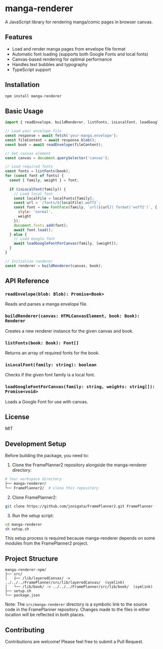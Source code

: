 # manga-renderer

A JavaScript library for rendering manga/comic pages in browser canvas.

## Features

- Load and render manga pages from envelope file format
- Automatic font loading (supports both Google Fonts and local fonts)
- Canvas-based rendering for optimal performance
- Handles text bubbles and typography
- TypeScript support

## Installation

```bash
npm install manga-renderer
```

## Basic Usage

```javascript
import { readEnvelope, buildRenderer, listFonts, isLocalFont, loadGoogleFontForCanvas } from "manga-renderer";

// Load your envelope file
const response = await fetch('your-manga.envelope');
const fileContent = await response.blob();
const book = await readEnvelope(fileContent);

// Get canvas element
const canvas = document.querySelector('canvas');

// Load required fonts
const fonts = listFonts(book);
for (const font of fonts) {
  const { family, weight } = font;
  
  if (isLocalFont(family)) {
    // Load local font
    const localFile = localFonts[family];
    const url = `/fonts/${localFile}.woff2`;
    const font = new FontFace(family, `url(${url}) format('woff2')`, { 
      style: 'normal', 
      weight 
    });
    document.fonts.add(font);
    await font.load();
  } else {
    // Load Google font
    await loadGoogleFontForCanvas(family, [weight]);
  }
}

// Initialize renderer
const renderer = buildRenderer(canvas, book);
```

## API Reference

### `readEnvelope(blob: Blob): Promise<Book>`
Reads and parses a manga envelope file.

### `buildRenderer(canvas: HTMLCanvasElement, book: Book): Renderer`
Creates a new renderer instance for the given canvas and book.

### `listFonts(book: Book): Font[]`
Returns an array of required fonts for the book.

### `isLocalFont(family: string): boolean`
Checks if the given font family is a local font.

### `loadGoogleFontForCanvas(family: string, weights: string[]): Promise<void>`
Loads a Google Font for use with canvas.

## License

MIT

## Development Setup

Before building the package, you need to:

1. Clone the FramePlanner2 repository alongside the manga-renderer directory:
```bash
# Your workspace directory
├── manga-renderer/
└── FramePlanner2/  # clone this repository
```

2. Clone FramePlanner2:
```bash
git clone https://github.com/jonigata/FramePlanner2.git FramePlanner
```

3. Run the setup script:
```bash
cd manga-renderer
sh setup.sh
```

This setup process is required because manga-renderer depends on some modules from the FramePlanner2 project.

## Project Structure

```
manga-renderer-npm/
├── src/
│   ├── /lib/layeredCanvas/ -> ../../../FramePlanner/src/lib/layeredCanvas/  (symlink)
│   └── /lib/book/ -> ../../../FramePlanner/src/lib/book/  (symlink)
├── setup.sh
└── package.json
```

Note: The `src/manga-renderer` directory is a symbolic link to the source code in the FramePlanner repository. Changes made to the files in either location will be reflected in both places.

## Contributing

Contributions are welcome! Please feel free to submit a Pull Request.

